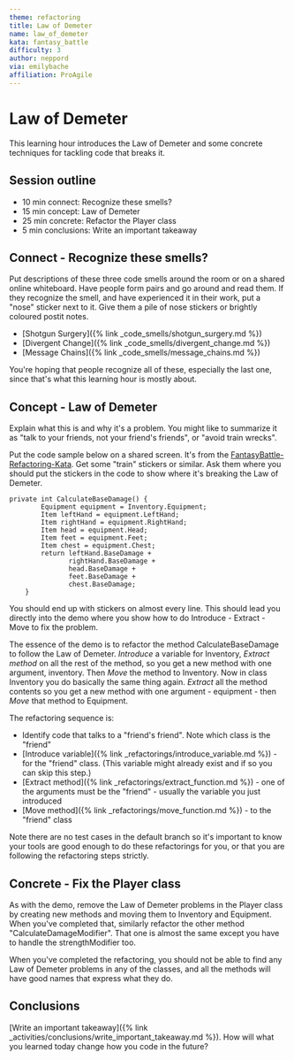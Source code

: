 ```yaml
---
theme: refactoring
title: Law of Demeter
name: law_of_demeter
kata: fantasy_battle
difficulty: 3
author: neppord
via: emilybache
affiliation: ProAgile
---
```


# Law of Demeter

This learning hour introduces the Law of Demeter and some concrete techniques for tackling code that breaks it.

## Session outline

* 10 min connect: Recognize these smells?
* 15 min concept: Law of Demeter
* 25 min concrete: Refactor the Player class
* 5 min conclusions: Write an important takeaway

## Connect - Recognize these smells?

Put descriptions of these three code smells around the room or on a shared online whiteboard. Have people form pairs and go around and read them. If they recognize the smell, and have experienced it in their work, put a "nose" sticker next to it. Give them a pile of nose stickers or brightly coloured postit notes.

* [Shotgun Surgery]({% link _code_smells/shotgun_surgery.md %})
* [Divergent Change]({% link _code_smells/divergent_change.md %})
* [Message Chains]({% link _code_smells/message_chains.md %})

You're hoping that people recognize all of these, especially the last one, since that's what this learning hour is mostly about.

## Concept - Law of Demeter
Explain what this is and why it's a problem. You might like to summarize it as "talk to your friends, not your friend's friends", or "avoid train wrecks". 

Put the code sample below on a shared screen. It's from the [FantasyBattle-Refactoring-Kata](https://github.com/Neppord/FantasyBattle-Refactoring-Kata).  Get some "train" stickers or similar. Ask them where you should put the stickers in the code to show where it's breaking the Law of Demeter.

    private int CalculateBaseDamage() {
            Equipment equipment = Inventory.Equipment;
            Item leftHand = equipment.LeftHand;
            Item rightHand = equipment.RightHand;
            Item head = equipment.Head;
            Item feet = equipment.Feet;
            Item chest = equipment.Chest;
            return leftHand.BaseDamage +
                   rightHand.BaseDamage +
                   head.BaseDamage +
                   feet.BaseDamage +
                   chest.BaseDamage;
        }

You should end up with stickers on almost every line. This should lead you directly into the demo where you show how to do Introduce - Extract - Move to fix the problem.

The essence of the demo is to refactor the method CalculateBaseDamage to follow the Law of Demeter. _Introduce_ a variable for Inventory, _Extract method_ on all the rest of the method, so you get a new method with one argument, inventory. Then _Move_ the method to Inventory. Now in class Inventory you do basically the same thing again. _Extract_ all the method contents so you get a new method with one argument - equipment - then _Move_ that method to Equipment.

The refactoring sequence is:
* Identify code that talks to a "friend's friend". Note which class is the "friend"
* [Introduce variable]({% link _refactorings/introduce_variable.md %}) - for the "friend" class. (This variable might already exist and if so you can skip this step.)
* [Extract method]({% link _refactorings/extract_function.md %}) - one of the arguments must be the "friend" - usually the variable you just introduced
* [Move method]({% link _refactorings/move_function.md %}) - to the "friend" class

Note there are no test cases in the default branch so it's important to know your tools are good enough to do these refactorings for you, or that you are following the refactoring steps strictly.

## Concrete - Fix the Player class
As with the demo, remove the Law of Demeter problems in the Player class by creating new methods and moving them to Inventory and Equipment. When you've completed that, similarly refactor the other method "CalculateDamageModifier". That one is almost the same except you have to handle the strengthModifier too.

When you've completed the refactoring, you should not be able to find any Law of Demeter problems in any of the classes, and all the methods will have good names that express what they do.

## Conclusions
[Write an important takeaway]({% link _activities/conclusions/write_important_takeaway.md %}). How will what you learned today change how you code in the future?


